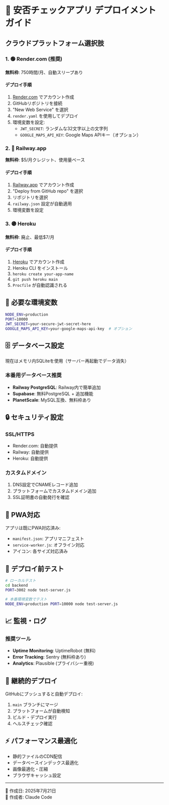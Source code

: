 # 🚀 安否チェックアプリ デプロイメントガイド

## クラウドプラットフォーム選択肢

### 1. 🟢 Render.com (推奨)
**無料枠**: 750時間/月、自動スリープあり

#### デプロイ手順
1. [Render.com](https://render.com) でアカウント作成
2. GitHubリポジトリを接続
3. "New Web Service" を選択
4. `render.yaml` を使用してデプロイ
5. 環境変数を設定:
   - `JWT_SECRET`: ランダムな32文字以上の文字列
   - `GOOGLE_MAPS_API_KEY`: Google Maps APIキー（オプション）

### 2. 🚂 Railway.app
**無料枠**: $5/月クレジット、使用量ベース

#### デプロイ手順
1. [Railway.app](https://railway.app) でアカウント作成
2. "Deploy from GitHub repo" を選択
3. リポジトリを選択
4. `railway.json` 設定が自動適用
5. 環境変数を設定

### 3. 🟣 Heroku
**無料枠**: 廃止、最低$7/月

#### デプロイ手順
1. [Heroku](https://heroku.com) でアカウント作成
2. Heroku CLI をインストール
3. `heroku create your-app-name`
4. `git push heroku main`
5. `Procfile` が自動認識される

## 🔧 必要な環境変数

```bash
NODE_ENV=production
PORT=10000
JWT_SECRET=your-secure-jwt-secret-here
GOOGLE_MAPS_API_KEY=your-google-maps-api-key  # オプション
```

## 🗄️ データベース設定

現在はメモリ内SQLiteを使用（サーバー再起動でデータ消失）

### 本番用データベース推奨
- **Railway PostgreSQL**: Railway内で簡単追加
- **Supabase**: 無料PostgreSQL + 追加機能
- **PlanetScale**: MySQL互換、無料枠あり

## 🔒 セキュリティ設定

### SSL/HTTPS
- Render.com: 自動提供
- Railway: 自動提供  
- Heroku: 自動提供

### カスタムドメイン
1. DNS設定でCNAMEレコード追加
2. プラットフォームでカスタムドメイン追加
3. SSL証明書の自動発行を確認

## 📱 PWA対応

アプリは既にPWA対応済み:
- `manifest.json`: アプリマニフェスト
- `service-worker.js`: オフライン対応
- アイコン: 各サイズ対応済み

## 🧪 デプロイ前テスト

```bash
# ローカルテスト
cd backend
PORT=3002 node test-server.js

# 本番環境変数でテスト
NODE_ENV=production PORT=10000 node test-server.js
```

## 📈 監視・ログ

### 推奨ツール
- **Uptime Monitoring**: UptimeRobot (無料)
- **Error Tracking**: Sentry (無料枠あり)
- **Analytics**: Plausible (プライバシー重視)

## 🔄 継続的デプロイ

GitHubにプッシュすると自動デプロイ:
1. `main` ブランチにマージ
2. プラットフォームが自動検知
3. ビルド・デプロイ実行
4. ヘルスチェック確認

## ⚡ パフォーマンス最適化

- 静的ファイルのCDN配信
- データベースインデックス最適化
- 画像最適化・圧縮
- ブラウザキャッシュ設定

---

📅 作成日: 2025年7月21日  
🔧 作成者: Claude Code